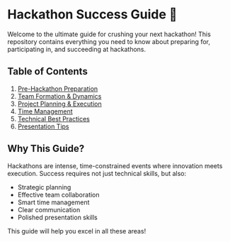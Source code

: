 # Hackathon Success Guide 🚀

Welcome to the ultimate guide for crushing your next hackathon! This repository contains everything you need to know about preparing for, participating in, and succeeding at hackathons.

## Table of Contents

1. [Pre-Hackathon Preparation](preparation.md)
2. [Team Formation & Dynamics](team.md)
3. [Project Planning & Execution](project.md)
4. [Time Management](time-management.md)
5. [Technical Best Practices](technical.md)
6. [Presentation Tips](presentation.md)

## Why This Guide?

Hackathons are intense, time-constrained events where innovation meets execution. Success requires not just technical skills, but also:
- Strategic planning
- Effective team collaboration
- Smart time management
- Clear communication
- Polished presentation skills

This guide will help you excel in all these areas!